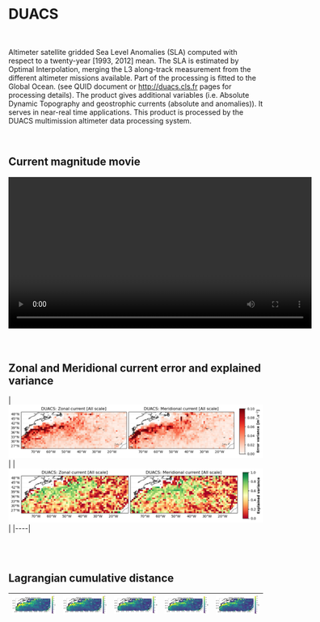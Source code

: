 # DUACS  

<br>

Altimeter satellite gridded Sea Level Anomalies (SLA) computed with respect to a twenty-year [1993, 2012] mean. The SLA is estimated by Optimal Interpolation, merging the L3 along-track measurement from the different altimeter missions available. Part of the processing is fitted to the Global Ocean. (see QUID document or http://duacs.cls.fr pages for processing details). The product gives additional variables (i.e. Absolute Dynamic Topography and geostrophic currents (absolute and anomalies)). It serves in near-real time applications. This product is processed by the DUACS multimission altimeter data processing system.

<br>

## Current magnitude movie 
   
 
<center>
<video controls width="600">
  <source src="https://github.com/ocean-data-challenges/2024_DC_WOC-ESA/assets/33433820/b6f7afa5-8e8c-495b-a522-9064c9ecd47f" type="video/mp4" />  
</video>
</center>
 

<br>
 

<br>

## Zonal and Meridional current error and explained variance
 

|![Maps_DUACS_errvar_Agulhas_uv](../figures/Maps_DUACS_errvar_Gulfstream_uv.png)  | 
|![Maps_DUACS_explvar_Agulhas_uv](../figures/Maps_DUACS_explvar_Gulfstream_uv.png)   |
|----|

<br>
 


<br>

## Lagrangian cumulative distance 

| ![DUACS LDC Gulfstream h1](../figures/deviation_maps_DUACS_Gulfstream_h1.png) | ![DUACS LDC Gulfstream h2](../figures/deviation_maps_DUACS_Gulfstream_h2.png) | ![DUACS LDC Gulfstream h3](../figures/deviation_maps_DUACS_Gulfstream_h3.png) | ![DUACS LDC Gulfstream h4](../figures/deviation_maps_DUACS_Gulfstream_h4.png) | ![DUACS LDC Gulfstream h5](../figures/deviation_maps_DUACS_Gulfstream_h5.png) |
|--|--|--|--|--|

<br>  
  